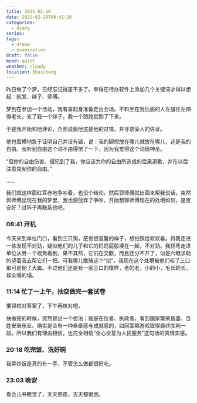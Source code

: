 ```yaml
---
title: 2025-02-19
date: 2025-02-19T08:41:20
categories:
  - diary
series: 
tags:
  - dream
  - examination
draft: false
mood: quiet
weather: cloudy
location: Shuicheng
---
```

昨日做了个梦，已经忘记得差不多了。幸得在待办软件上添加几个关键词才得以想起：航发、绊子、师傅。

梦到在参加一个活动，我有事起身准备走出会场。不料坐在我后面的人左腿往左伸得老长，支了我一个绊子，我一个踉跄就倒了下来。

于是我开始和他理论，企图说服他这是他的过错，并寻求旁人的佐证。

他也蛮横地急于证明自己并没有错，说：我的脚想放在哪儿就放在哪儿，这是我的自由。我听到自由这个词不由得愣了一下，因为我觉得这个词很神圣。

“但你的自由伤害、侵犯到了我，你应该为你的自由所造成的后果道歉，并在以后注意克制你的自由。”

……

我们就这样面红耳赤地争吵着，也没个结论。然后郭师傅就出面来帮我说话，突然郭师傅出现在我的梦里，我也便放弃了争吵。开始想郭师傅现在的处境如何，是否安好？过阵子再联系他吧。

### 08:41 开机

今天来到单位门口，看到三只狗，感觉很温馨的样子，想拍照给欢欢看。待我走进一些发现不对劲，疑似他们的儿子和它的妈妈屁股凑在一起，不对劲。我拐弯走进单位从另一个视角看到，果不其然，它们在交歡，而且还分不开了，似是六眼求助的望着我去帮它们一把。可我哪儿敢赌这个“似”，我现在这个处境被他们咬了三口那可是倒了大霉。不过他们还是有一家三口的模样，老的老，小的小，毛长的长，耳朵塌的塌。


### 11:14 忙了一上午，抽空做完一套试卷

懒得核对答案了，下午再核对吧。

快做完的时候，突然冒出一个想法：就是在位者、执政者，看到国家繁荣昌盛、百姓安居乐业。确实是会有一种自豪感与成就感的，如同策略游戏取得最终胜利一般。所以我们有理由相信，也完全相信“全心全意为人民服务”这句话的真情实感。

### 20:18 吃完饭、洗好碗

我弄炒饭是真的有一手，不管怎么做都很好吃。

### 23:03 晚安

看会儿书睡觉了，天天熬夜，天天都很困。
